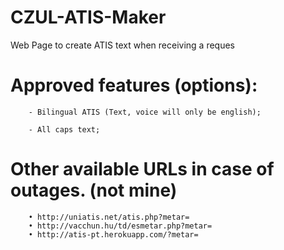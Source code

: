 # CZUL-ATIS-Maker
Web Page to create ATIS text when receiving a reques


# Approved features (options):

        - Bilingual ATIS (Text, voice will only be english);

        - All caps text;
        

# Other available URLs in case of outages. (not mine)
        • http://uniatis.net/atis.php?metar=
        • http://vacchun.hu/td/esmetar.php?metar=
        • http://atis-pt.herokuapp.com/?metar=
